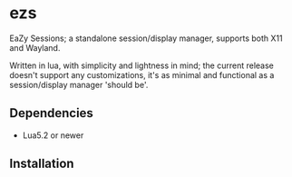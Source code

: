# ezs

EaZy Sessions; a standalone session/display manager, supports both X11 and Wayland.

Written in lua, with simplicity and lightness in mind; the current release doesn't support any customizations, it's as minimal and functional as a session/display manager 'should be'.

## Dependencies

- Lua5.2 or newer

## Installation
